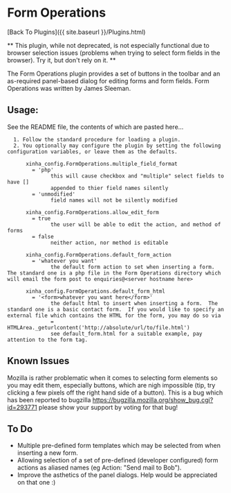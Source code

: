 # Form Operations

[Back To Plugins]({{ site.baseurl }}/Plugins.html)

** This plugin, while not deprecated, is not especially functional due to browser selection issues (problems when trying to select form fields in the browser).  Try it, but don't rely on it. **

The Form Operations plugin provides a set of buttons in the toolbar and an as-required panel-based dialog for editing forms and form fields.  Form Operations was written by James Sleeman.

## Usage:
See the README file, the contents of which are pasted here...

```
  1. Follow the standard procedure for loading a plugin.
  2. You optionally may configure the plugin by setting the following configuration variables, or leave them as the defaults.

      xinha_config.FormOperations.multiple_field_format
        = 'php'
              this will cause checkbox and "multiple" select fields to have []
              appended to thier field names silently
        = 'unmodified'
              field names will not be silently modified

      xinha_config.FormOperations.allow_edit_form
        = true
              the user will be able to edit the action, and method of forms
        = false
              neither action, nor method is editable

      xinha_config.FormOperations.default_form_action
        = 'whatever you want'
              the default form action to set when inserting a form.  The standard one is a php file in the Form Operations directory which will email the form post to enquiries@<server hostname here>

      xinha_config.FormOperations.default_form_html
        = '<form>whatever you want here</form>'
              the default html to insert when inserting a form.  The standard one is a basic contact form.  If you would like to specify an external file which contains the HTML for the form, you may do so via
              = HTMLArea._geturlcontent('http://absolute/url/to/file.html')
              see default_form.html for a suitable example, pay attention to the form tag.
```

## Known Issues

Mozilla is rather problematic when it comes to selecting form elements so you may edit them, especially buttons, which are nigh impossible (tip, try clicking a few pixels off the right hand side of a button).  This is a bug which has been reported to bugzilla https://bugzilla.mozilla.org/show_bug.cgi?id=293771 please show your support by voting for that bug!

## To Do

* Multiple pre-defined form templates which may be selected from when inserting a new form.
* Allowing selection of a set of pre-defined (developer configured) form actions as aliased names (eg Action: "Send mail to Bob").
* Improve the asthetics of the panel dialogs.  Help would be appreciated on that one :)


